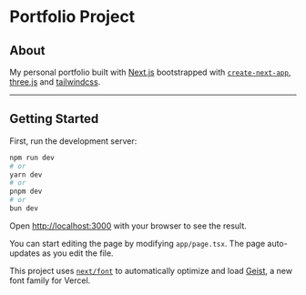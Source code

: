 # Portfolio Project

## About
My personal portfolio built with [Next.js](https://nextjs.org) bootstrapped with [`create-next-app`](https://nextjs.org/docs/app/api-reference/cli/create-next-app), [three.js](https://threejs.org/) and [tailwindcss](https://tailwindcss.com/).

---

## Getting Started

First, run the development server:

```bash
npm run dev
# or
yarn dev
# or
pnpm dev
# or
bun dev
```

Open [http://localhost:3000](http://localhost:3000) with your browser to see the result.

You can start editing the page by modifying `app/page.tsx`. The page auto-updates as you edit the file.

This project uses [`next/font`](https://nextjs.org/docs/app/building-your-application/optimizing/fonts) to automatically optimize and load [Geist](https://vercel.com/font), a new font family for Vercel.